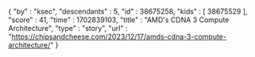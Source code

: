 {
  "by" : "ksec",
  "descendants" : 5,
  "id" : 38675258,
  "kids" : [ 38675529 ],
  "score" : 41,
  "time" : 1702839103,
  "title" : "AMD's CDNA 3 Compute Architecture",
  "type" : "story",
  "url" : "https://chipsandcheese.com/2023/12/17/amds-cdna-3-compute-architecture/"
}
